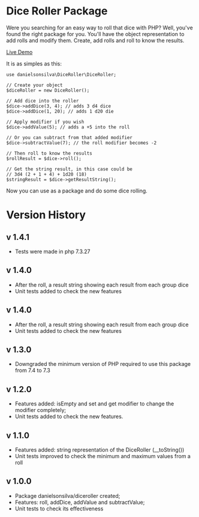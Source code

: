 # Dice Roller Package
Were you searching for an easy way to roll that dice with PHP? Well, you've found the right package for you.
You'll have the object representation to add rolls and modify them. Create, add rolls and roll to know the results.

[Live Demo](http://danielsonsilva.tech/diceroller/)

It is as simples as this:

```
use danielsonsilva\DiceRoller\DiceRoller;

// Create your object
$diceRoller = new DiceRoller();

// Add dice into the roller
$dice->addDice(3, 4); // adds 3 d4 dice
$dice->addDice(1, 20); // adds 1 d20 die

// Apply modifier if you wish
$dice->addValue(5); // adds a +5 into the roll

// Or you can subtract from that added modifier
$dice->subtractValue(7); // the roll modifier becomes -2

// Then roll to know the results
$rollResult = $dice->roll();

// Get the string result, in this case could be
// 3d4 (2 + 1 + 4) + 1d20 (18)
$stringResult = $dice->getResultString();
```

Now you can use as a package and do some dice rolling.

# Version History

## v 1.4.1

- Tests were made in php 7.3.27

## v 1.4.0

- After the roll, a result string showing each result from each group dice
- Unit tests added to check the new features

## v 1.4.0

- After the roll, a result string showing each result from each group dice
- Unit tests added to check the new features

## v 1.3.0

- Downgraded the minimum version of PHP required to use this package from 7.4 to 7.3

## v 1.2.0

- Features added: isEmpty and set and get modifier to change the modifier completely;
- Unit tests added to check the new features.

## v 1.1.0

- Features added: string representation of the DiceRoller (__toString())
- Unit tests improved to check the minimum and maximum values from a roll

## v 1.0.0

- Package danielsonsilva/diceroller created;
- Features: roll, addDice, addValue and subtractValue;
- Unit tests to check its effectiveness
